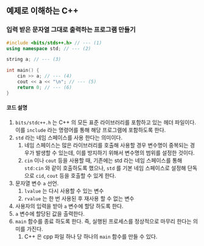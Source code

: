 ## 예제로 이해하는 C++

### 입력 받은 문자열 그대로 출력하는 프로그램 만들기

```c++
#include <bits/stds++.h> // --- (1)
using namespace std; // --- (2)

string a; // --- (3)

int main() {
    cin >> a; // --- (4)
    cout << a << "\n"; // --- (5)
    return 0; // --- (6)
}
```

#### 코드 설명

1. `bits/stdc++.h` 는 C++ 의 모든 표준 라이브러리를 포함하고 있는 헤더 파일이다. 이를 `include` 라는 명령어를 통해 해당 프로그램에 포함하도록 한다.
2. `std` 라는 네임 스페이스를 사용 한다는 의미이다.
    1. 네임 스페이스는 많은 라이브러리를 호출해 사용할 경우 변수명이 중복되는 경우가 발생할 수 있는데, 이를 방지하기 위해서 변수명의 범위를 설정한 것이다.
    2. `cin` 이나 `cout` 등을 사용할 때, 기존에는 std 라는 네임 스페이스를 통해 `std:cin` 와 같이 호출하도록 했으나, `std` 를 기본 네임 스페이스로 설정해
       단독으로 `cid`, `cout` 등을 호출할 수 있게 한다.
3. 문자열 변수 `a` 선언.
    1. `lvalue` 는 다시 사용할 수 있는 변수
    2. `rvalue` 는 한 번 사용된 후 재사용 할 수 없는 변수
4. 사용자의 입력을 받아 `a` 변수에 할당 하도록 한다.
5. `a` 변수에 할당된 값을 출력한다.
6. `main` 함수를 종료 하도록 한다. 즉, 실행된 프로세스를 정상적으로 마무리 한다는 의미를 가진다.
    1. C++ 은 cpp 파일 하나 당 하나의 `main` 함수를 만들 수 있다.